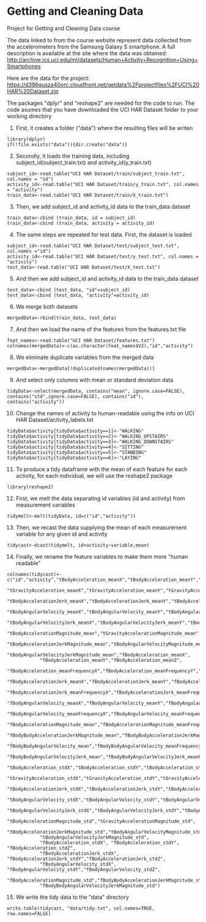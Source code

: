 # Getting and Cleaning Data

Project for Getting and Cleaning Data course

The data linked to from the course website represent data collected from the accelerometers from the Samsung Galaxy S smartphone. A full description is available at the site where the data was obtained: 
http://archive.ics.uci.edu/ml/datasets/Human+Activity+Recognition+Using+Smartphones 

Here are the data for the project: 
https://d396qusza40orc.cloudfront.net/getdata%2Fprojectfiles%2FUCI%20HAR%20Dataset.zip 

The packages "dplyr" and "reshape2" are needed for the code to run. The code asumes that you have downloaded the UCI HAR Dataset folder to your working directory

1. First, it creates a folder ("data") where the resulting files will be writen 
<pre><code>library(dplyr)
if(!file.exists("data")){dir.create("data")}</code></pre>

2. Secondly, it loads the training data, including subject_id(subject_train.txt) and activity_id(y_train.txt)
<pre><code>subject_id<-read.table("UCI HAR Dataset/train/subject_train.txt", col.names = "id")
activity_id<-read.table("UCI HAR Dataset/train/y_train.txt", col.names = "activity")
train_data<-read.table("UCI HAR Dataset/train/X_train.txt")</code></pre>

3. Then, we add subject_id and activity_id data to the train_data dataset
<pre><code>train_data<-cbind (train_data, id = subject_id)
train_data<-cbind (train_data, activity = activity_id)</code></pre>

4. The same steps are repeated for test data. First, the dataset is loaded 
<pre><code>subject_id<-read.table("UCI HAR Dataset/test/subject_test.txt", col.names ="id")
activity_id<-read.table("UCI HAR Dataset/test/y_test.txt", col.names = "activity")
test_data<-read.table("UCI HAR Dataset/test/X_test.txt")</code></pre>

5. And then we add subject_id and activity_id data to the train_data dataset
<pre><code>test_data<-cbind (test_data, "id"=subject_id)
test_data<-cbind (test_data, "activity"=activity_id)</code></pre>

6. We merge both datasets 
<pre><code>mergedData<-rbind(train_data, test_data)</code></pre>

7. And then we load the name of the features from the features.txt file
<pre><code>feat_names<-read.table("UCI HAR Dataset/features.txt")
colnames(mergedData)<-c(as.character(feat_names$V2),"id","activity")</code></pre>

8. We eliminate duplicate variables from the merged data
<pre><code>mergedData<-mergedData[!duplicated(names(mergedData))]</code></pre>

9. And select only columns with mean or standard deviation data
<pre><code>tidyData<-select(mergedData, contains("mean", ignore.case=FALSE), contains("std",ignore.case=FALSE), contains("id"), contains("activity"))</code></pre>

10. Change the names of activity to human-readable using the info on UCI HAR Dataset/activity_labels.txt
<pre><code>tidyData$activity[tidyData$activity==1]<-"WALKING"
tidyData$activity[tidyData$activity==2]<-"WALKING_UPSTAIRS"
tidyData$activity[tidyData$activity==3]<-"WALKING_DOWNSTAIRS"
tidyData$activity[tidyData$activity==4]<-"SITTING"
tidyData$activity[tidyData$activity==5]<-"STANDING"
tidyData$activity[tidyData$activity==6]<-"LAYING"</code></pre>

11. To produce a tidy dataframe with the mean of each feature for each activity, for each individual, we will use the reshape2 package
<pre><code>library(reshape2)</code></pre>

12. First, we melt the data separating id variables (id and activity) from measurement variables
<pre><code>tidymelt<-melt(tidyData, id=c("id","activity"))</code></pre>

13. Then, we recast the data supplying the mean of each measurement variable for any given id and activity
<pre><code>tidycast<-dcast(tidymelt, id+activity~variable,mean)</code></pre>

14. Finally, we rename the feature variables to make them more "human readable"
<pre><code>colnames(tidycast)<-c("id","activity","tBodyAcceleration_meanX","tBodyAcceleration_meanY","tBodyAcceleration_meanZ",
            "tGravityAcceleration_meanX","tGravityAcceleration_meanY","tGravityAcceleration_meanZ",
            "tBodyAccelerationJerk_meanX","tBodyAccelerationJerk_meanY","tBodyAccelerationJerk_meanZ",
            "tBodyAngularVelocity_meanX","tBodyAngularVelocity_meanY","tBodyAngularVelocity_meanZ",
            "tBodyAngularVelocityJerk_meanX","tBodyAngularVelocityJerk_meanY","tBodyAngularVelocityJerk_meanZ",
            "tBodyAccelerationMagnitude_mean","tGravityAccelerationMagnitude_mean",
            "tBodyAccelerationJerkMagnitude_mean","tBodyAngularVelocityMagnitude_mean",
            "tBodyAngularVelocityJerkMagnitude_mean","fBodyAcceleration_meanX",
            "fBodyAcceleration_meanY","fBodyAcceleration_meanZ",
            "fBodyAcceleration_meanFrequencyX","fBodyAcceleration_meanFrequencyY","fBodyAcceleration_meanFrequencyZ",
            "fBodyAccelerationJerk_meanX","fBodyAccelerationJerk_meanY","fBodyAccelerationJerk_meanZ",
            "fBodyAccelerationJerk_meanFrequencyX","fBodyAccelerationJerk_meanFrequencyY","fBodyAccelerationJerk_meanFrequencyZ",
            "fBodyAngularVelocity_meanX","fBodyAngularVelocity_meanY","fBodyAngularVelocity_meanZ",
            "fBodyAngularVelocity_meanFrequencyX","fBodyAngularVelocity_meanFrequencyY","fBodyAngularVelocity_meanFrequencyZ",
            "fBodyAccelerationMagnitude_mean","fBodyAccelerationMagnitude_meanFrequency",
            "fBodyBodyAccelerationJerkMagnitude_mean","fBodyBodyAccelerationJerkMagnitude_meanFrequency",
            "fBodyBodyAngularVelocity_mean","fBodyBodyAngularVelocity_meanFrequency",
            "fBodyBodyAngularVelocityJerk_mean","fBodyBodyAngularVelocityJerk_meanFrequency",
            "tBodyAcceleration_stdX","tBodyAcceleration_stdY","tBodyAcceleration_stdZ",
            "tGravityAcceleration_stdX","tGravityAcceleration_stdY","tGravityAcceleration_stdZ",
            "tBodyAccelerationJerk_stdX","tBodyAccelerationJerk_stdY","tBodyAccelerationJerk_stdZ",
            "tBodyAngularVelocity_stdX","tBodyAngularVelocity_stdY","tBodyAngularVelocity_stdZ",
            "tBodyAngularVelocityJerk_stdX","tBodyAngularVelocityJerk_stdY","tBodyAngularVelocityJerk_stdZ",
            "tBodyAccelerationMagnitude_std","tGravityAccelerationMagnitude_std",
            "tBodyAccelerationJerkMagnitude_std","tBodyAngularVelocityMagnitude_std",
            "tBodyAngularVelocityJerkMagnitude_std",
            "fBodyAcceleration_stdX", "fBodyAcceleration_stdY", "fBodyAcceleration_stdZ",
            "fBodyAccelerationJerk_stdX", "fBodyAccelerationJerk_stdY","fBodyAccelerationJerk_stdZ",
            "fBodyAngularVelocity_stdX", "fBodyAngularVelocity_stdY","fBodyAngularVelocity_stdZ",
            "fBodyAccelerationMagnitude_std","fBodyBodyAccelerationJerkMagnitude_std","fBodyBodyAngularVelocityMagnitude_std",
            "fBodyBodyAngularVelocityJerkMagnitude_std")</code></pre>

15. We write the tidy data to the "data" directory
<pre><code>write.table(tidycast, "data/tidy.txt", col.names=TRUE, row.names=FALSE)</code></pre>




